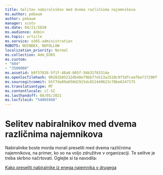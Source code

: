 ```yaml
---
title: Selitev nabiralnikov med dvema različnima najemnikova
ms.author: pebaum
author: pebaum
manager: scotv
ms.date: 04/21/2020
ms.audience: Admin
ms.topic: article
ms.service: o365-administration
ROBOTS: NOINDEX, NOFOLLOW
localization_priority: Normal
ms.collection: Adm_O365
ms.custom:
- "684"
- "3500008"
ms.assetid: b9f57026-5f1f-48a8-805f-56b31f83314e
ms.openlocfilehash: 00282b85232db48e79bb77e513a2510c9f3dfcaefba71f290ff9fbfe98b98673
ms.sourcegitcommit: b5f7da89a650d2915dc652449623c78be6247175
ms.translationtype: MT
ms.contentlocale: sl-SI
ms.lasthandoff: 08/05/2021
ms.locfileid: "54065948"
---
```

# <a name="migrate-mailboxes-between-two-different-tenants"></a>Selitev nabiralnikov med dvema različnima najemnikova

Nabiralnike boste morda morali preseliti med dvema različnima najemnikova, na primer, ko so na voljo združitve v organizaciji. Te selitve je treba skrbno načrtovati. Oglejte si ta navodila:
  
[Kako preseliti nabiralnike iz enega najemnika v drugega](https://docs.microsoft.com/Exchange/mailbox-migration/migrate-mailboxes-across-tenants)
  